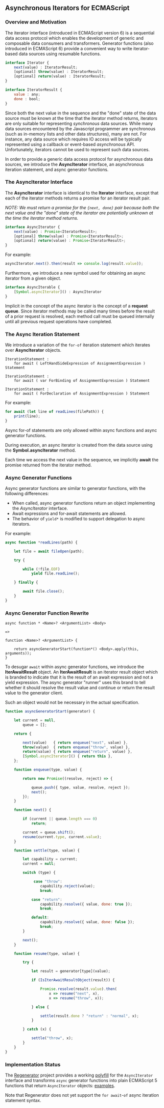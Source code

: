 ## Asynchronous Iterators for ECMAScript


### Overview and Motivation

The iterator interface (introduced in ECMAScript version 6) is a sequential data access
protocol which enables the development of generic and composable data consumers and
transformers.  Generator functions (also introduced in ECMAScript 6) provide a
convenient way to write iterator-based data sources using resumable functions.

```js
interface Iterator {
    next(value) : IteratorResult;
    [optional] throw(value) : IteratorResult;
    [optional] return(value) : IteratorResult;
}

interface IteratorResult {
    value : any;
    done : bool;
}
```

Since both the next value in the sequence and the "done" state of the data source must be
known at the time that the iterator method returns, iterators are only suitable for
representing *synchronous* data sources.  While many data sources encountered by the
Javascript programmer are synchronous (such as in-memory lists and other data structures),
many are not.  For instance, any data source which requires IO access will be typically
represented using a callback or event-based *asynchronous* API. Unfortunately, iterators
cannot be used to represent such data sources.

In order to provide a generic data access protocol for asynchronous data sources, we
introduce the **AsyncIterator** interface, an asynchronous iteration statement, and
async generator functions.

### The AsyncIterator Interface

The **AsyncIterator** interface is identical to the **Iterator** interface, except that
each of the iterator methods returns a promise for an iterator result pair.

*NOTE: We must return a promise for the `{next, done}` pair because both the next value
and the "done" state of the iterator are potentially unknown at the time the iterator
method returns.*

```js
interface AsyncIterator {
    next(value) : Promise<IteratorResult>;
    [optional] throw(value) : Promise<IteratorResult>;
    [optional] return(value) : Promise<IteratorResult>;
}
```

For example:

```js
asyncIterator.next().then(result => console.log(result.value));
```

Furthermore, we introduce a new symbol used for obtaining an async iterator from a given
object.

```js
interface AsyncIterable {
    [Symbol.asyncIterator]() : AsyncIterator
}
```

Implicit in the concept of the async iterator is the concept of a **request queue**.
Since iterator methods may be called many times before the result of a prior request is
resolved, each method call must be queued internally until all previous request operations
have completed.


### The Async Iteration Statement

We introduce a variation of the `for-of` iteration statement which iterates over
**AsyncIterator** objects.

```
IterationStatement :
    for await ( LeftHandSideExpression of AssignmentExpression ) Statement

IterationStatement :
    for await ( var ForBinding of AssignmentExpression ) Statement

IterationStatement :
    for await ( ForDeclaration of AssignmentExpression ) Statement
```

For example:

```js
for await (let line of readLines(filePath)) {
    print(line);
}
```

Async for-of statements are only allowed within async functions and async generator
functions.

During execution, an async iterator is created from the data source using the
**Symbol.asyncIterator** method.

Each time we access the next value in the sequence, we implicitly **await** the promise
returned from the iterator method.

### Async Generator Functions

Async generator functions are similar to generator functions, with the following
differences:

- When called, async generator functions return an object implementing the
  *AsyncIterator* interface.
- Await expressions and for-await statements are allowed.
- The behavior of `yield*` is modified to support delegation to async iterators.

For example:

```js
async function *readLines(path) {

    let file = await fileOpen(path);

    try {

        while (!file.EOF)
            yield file.readLine();

    } finally {

        await file.close();
    }
}
```

### Async Generator Function Rewrite

```
async function * <Name>? <ArgumentList> <Body>

=>

function <Name>? <ArgumentList> {

    return asyncGeneratorStart(function*() <Body>.apply(this, arguments));
}
```

To desugar `await` within async generator functions, we introduce the **IterAwaitResult**
object. An **IterAwaitResult** is an iterator result object which is branded to indicate
that it is the result of an await expression and not a yield expression.  The async
generator "runner" uses this brand to tell whether it should resolve the result value and
continue or return the result value to the generator client.

Such an object would not be necessary in the actual specification.

```js
function asyncGeneratorStart(generator) {

    let current = null,
        queue = [];

    return {

        next(value)   { return enqueue("next", value) },
        throw(value)  { return enqueue("throw", value) },
        return(value) { return enqueue("return", value) },
        [Symbol.asyncIterator]() { return this },
    };

    function enqueue(type, value) {

        return new Promise((resolve, reject) => {

            queue.push({ type, value, resolve, reject });
            next();
        });
    }

    function next() {

        if (current || queue.length === 0)
            return;

        current = queue.shift();
        resume(current.type, current.value);
    }

    function settle(type, value) {

        let capability = current;
        current = null;

        switch (type) {

             case "throw":
                capability.reject(value);
                break;

            case "return":
                capability.resolve({ value, done: true });
                break;

            default:
                capability.resolve({ value, done: false });
                break;
        }

        next();
    }

    function resume(type, value) {

        try {

            let result = generator[type](value);

            if (IsIterAwaitResultObject(result)) {

                Promise.resolve(result.value).then(
                    x => resume("next", x),
                    x => resume("throw", x));

            } else {

                settle(result.done ? "return" : "normal", x);
            }

        } catch (x) {

            settle("throw", x);
        }
    }
}
```

### Implementation Status

The [Regenerator](https://github.com/facebook/regenerator) project provides a working [polyfill](https://github.com/facebook/regenerator/blob/f87d654f85c9925c4db3f74806f7615a71297f40/runtime.js#L136) for the `AsyncIterator` interface and transforms `async` generator functions into plain ECMAScript 5 functions that return `AsyncIterator` objects: [examples](https://github.com/facebook/regenerator/blob/f87d654f85c9925c4db3f74806f7615a71297f40/test/async.es6.js#L259).

Note that Regenerator does not yet support the `for await`-`of` async iteration statement syntax.
